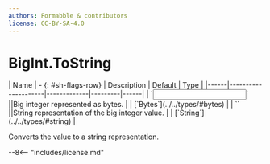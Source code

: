 ```yaml
---
authors: Formabble & contributors
license: CC-BY-SA-4.0
---
```



# BigInt.ToString

<div class="sh-parameters" markdown="1">
| Name | - {: #sh-flags-row} | Description | Default | Type |
|------|---------------------|-------------|---------|------|
| `<input>` ||Big integer represented as bytes. | | [`Bytes`](../../types/#bytes) |
| `<output>` ||String representation of the big integer value. | | [`String`](../../types/#string) |

</div>

Converts the value to a string representation.

--8<-- "includes/license.md"

